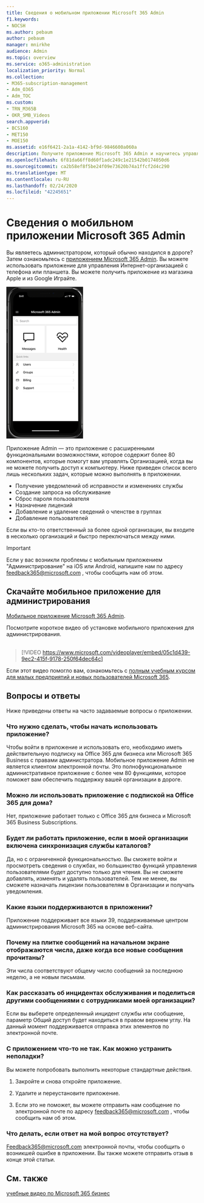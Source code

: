 ```yaml
---
title: Сведения о мобильном приложении Microsoft 365 Admin
f1.keywords:
- NOCSH
ms.author: pebaum
author: pebaum
manager: mnirkhe
audience: Admin
ms.topic: overview
ms.service: o365-administration
localization_priority: Normal
ms.collection:
- M365-subscription-management
- Adm_O365
- Adm_TOC
ms.custom:
- TRN_M365B
- OKR_SMB_Videos
search.appverid:
- BCS160
- MET150
- MOE150
ms.assetid: e16f6421-2a1a-4142-bf9d-9846600a060a
description: Получите приложение Microsoft 365 Admin и научитесь управлять своей организацией с телефона или планшета.
ms.openlocfilehash: 6f81da66ff8d60f1adc249c1e21542b0174050d6
ms.sourcegitcommit: ca2b58ef8f5be24f09e73620b74a1ffcf2d4c290
ms.translationtype: MT
ms.contentlocale: ru-RU
ms.lasthandoff: 02/24/2020
ms.locfileid: "42245651"
---
```

# <a name="about-the-microsoft-365-admin-mobile-app"></a>Сведения о мобильном приложении Microsoft 365 Admin

Вы являетесь администратором, который обычно находился в дороге? Затем ознакомьтесь с [приложением Microsoft 365 Admin](https://go.microsoft.com/fwlink/?LinkID=627216). Вы можете использовать приложение для управления Интернет-организацией с телефона или планшета. Вы можете получить приложение из магазина Apple и из Google Играйте. <br> 

![Снимок экрана домашней страницы мобильного приложения для администрирования с отображением поиска, сообщений, работоспособности и быстрых ссылок.](../media/admin-mobile-app-darkbg.png)

Приложение Admin — это приложение с расширенными функциональными возможностями, которое содержит более 80 компонентов, которые помогут вам управлять Организацией, когда вы не можете получить доступ к компьютеру. Ниже приведен список всего лишь нескольких задач, которые можно выполнять в приложении.

- Получение уведомлений об исправности и изменениях службы
- Создание запроса на обслуживание
- Сброс пароля пользователя
- Назначение лицензий
- Добавление и удаление сведений о членстве в группах
- Добавление пользователей 

Если вы кто-то ответственный за более одной организации, вы входите в несколько организаций и быстро переключаться между ними. 
  
> [!IMPORTANT]
> Если у вас возникли проблемы с мобильным приложением "Администрирование" на iOS или Android, напишите нам по адресу [feedback365@microsoft.com](mailto:feedback365@microsoft.com) , чтобы сообщить нам об этом. 
  
## <a name="download-the-admin-mobile-app"></a>Скачайте мобильное приложение для администрирования

[Мобильное приложение Microsoft 365 Admin](https://go.microsoft.com/fwlink/?LinkID=627216).
  
Посмотрите короткое видео об установке мобильного приложения для администрирования.<br><br>

> [!VIDEO https://www.microsoft.com/videoplayer/embed/05c1d439-9ec2-415f-9178-250f64dec64c] 

Если этот видео помогло вам, ознакомьтесь с [полным учебным курсом для малых предприятий и новых пользователей Microsoft 365](https://support.office.com/article/6ab4bbcd-79cf-4000-a0bd-d42ce4d12816).

 
## <a name="frequently-asked-questions"></a>Вопросы и ответы

Ниже приведены ответы на часто задаваемые вопросы о приложении.
  
### <a name="what-do-i-need-to-do-to-be-able-to-use-the-app"></a>Что нужно сделать, чтобы начать использовать приложение?

Чтобы войти в приложение и использовать его, необходимо иметь действительную подписку на Office 365 для бизнеса или Microsoft 365 Business с правами администратора. Мобильное приложение Admin не является клиентом электронной почты. Это полнофункциональное административное приложение с более чем 80 функциями, которое поможет вам обеспечить поддержку вашей организации в дороге.
  
### <a name="can-i-use-the-app-with-my-office-365-for-home-subscription"></a>Можно ли использовать приложение с подпиской на Office 365 для дома?

Нет, приложение работает только с Office 365 для бизнеса и Microsoft 365 Business Subscriptions. 
  
### <a name="will-the-app-work-if-my-organization-has-directory-synchronization-enabled"></a>Будет ли работать приложение, если в моей организации включена синхронизация службы каталогов?

Да, но с ограниченной функциональностью. Вы сможете войти и просмотреть сведения о службах, но большинство функций управления пользователями будет доступно только для чтения. Вы не сможете добавлять, изменять и удалять пользователей. Тем не менее, вы сможете назначать лицензии пользователям в Организации и получать уведомления.
  
### <a name="what-languages-are-supported-by-the-app"></a>Какие языки поддерживаются в приложении?

Приложение поддерживает все языки 39, поддерживаемые центром администрирования Microsoft 365 на основе веб-сайта. 
  
### <a name="why-does-the-messages-tile-on-the-home-screen-show-numbers-even-after-ive-read-the-new-messages"></a>Почему на плитке сообщений на начальном экране отображаются числа, даже когда все новые сообщения прочитаны?

Эти числа соответствуют общему число сообщений за последнюю неделю, а не новым письмам.
  
### <a name="how-can-i-share-the-service-incidents-and-messages-with-the-rest-of-my-organization"></a>Как рассказать об инцидентах обслуживания и поделиться другими сообщениями с сотрудниками моей организации?

Если вы выберете определенный инцидент службы или сообщение, параметр Общий доступ будет находиться в правом верхнем углу. На данный момент поддерживается отправка этих элементов по электронной почте.
  
### <a name="my-app-is-acting-funny-what-can-i-do-to-troubleshoot-weird-app-behavior"></a>С приложением что-то не так. Как можно устранить неполадки?

Вы можете попробовать выполнить некоторые стандартные действия.
  
1. Закройте и снова откройте приложение.
    
2. Удалите и переустановите приложение.

3. Если это не поможет, вы можете отправить нам сообщение по электронной почте по адресу [feedback365@microsoft.com](mailto:feedback365@microsoft.com) , чтобы сообщить нам об этом.
    
### <a name="what-do-i-do-if-my-question-isnt-answered"></a>Что делать, если ответ на мой вопрос отсутствует?

[Feedback365@microsoft.com](mailto:feedback365@microsoft.com) электронной почты, чтобы сообщить о возникшей ошибке в приложении. Вы также можете отправить отзыв в конце этой статьи. 
  
## <a name="see-also"></a>См. также

[учебные видео по Microsoft 365 бизнес](https://support.office.com/article/6ab4bbcd-79cf-4000-a0bd-d42ce4d12816)
